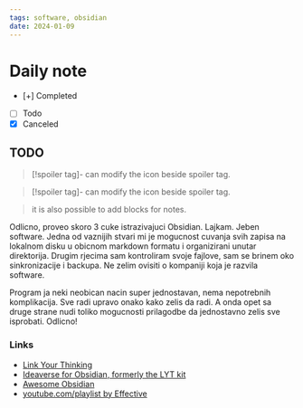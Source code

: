 ```yaml
---
tags: software, obsidian
date: 2024-01-09
---
```


# Daily note

- [+] Completed
- [ ] Todo
- [x] Canceled
 
## TODO

>[!spoiler tag]-
>can modify the icon beside spoiler tag.

>[!spoiler tag]-
>can modify the icon beside spoiler tag.

>it is also possible to add blocks for notes.

Odlicno, proveo skoro 3 cuke istrazivajuci Obsidian. Lajkam. Jeben software. Jedna od vaznijih stvari mi je mogucnost cuvanja svih zapisa na lokalnom disku u obicnom markdown formatu i organizirani unutar direktorija. Drugim rjecima sam kontroliram svoje fajlove, sam se brinem oko sinkronizacije i backupa. Ne zelim ovisiti o kompaniji koja je razvila software.

Program ja neki neobican nacin super jednostavan, nema nepotrebnih komplikacija. Sve radi upravo onako kako zelis da radi. A onda opet sa druge strane nudi toliko mogucnosti prilagodbe da jednostavno zelis sve isprobati. Odlicno!

### Links

- [Link Your Thinking](https://www.youtube.com/@linkingyourthinking)
- [Ideaverse for Obsidian, formerly the LYT kit](https://forum.obsidian.md/t/ideaverse-for-obsidian-formerly-the-lyt-kit-now-available/390)
- [Awesome Obsidian](https://github.com/kmaasrud/awesome-obsidian)
- [youtube.com/playlist by Effective](https://www.youtube.com/playlist?list=PLrI2d6gSaO9BCd8HjgkSY1yd50nyfxYpN)